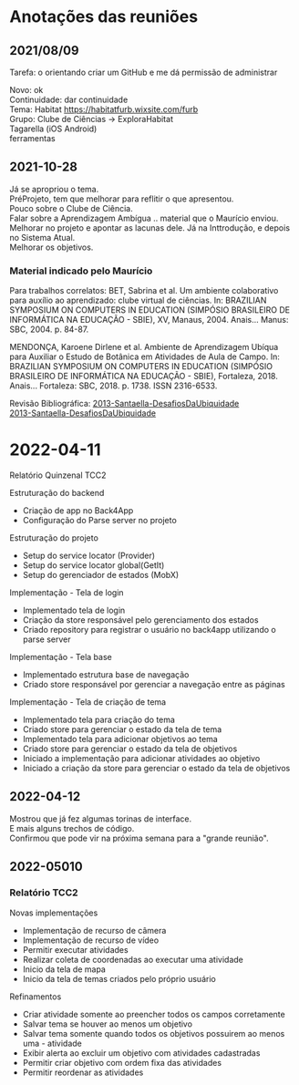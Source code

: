 # Anotações das reuniões  

## 2021/08/09  

Tarefa: o orientando criar um GitHub e me dá permissão de administrar  

Novo: ok  
Continuidade: dar continuidade  
Tema: Habitat <https://habitatfurb.wixsite.com/furb>  
   Grupo: Clube de Ciências -> ExploraHabitat  
Tagarella (iOS Android)  
  ferramentas  

## 2021-10-28

Já se apropriou o tema.  
PréProjeto, tem que melhorar para reflitir o que apresentou.  
Pouco sobre o Clube de Ciência.  
Falar sobre a Aprendizagem Ambígua .. material que o Maurício enviou.  
Melhorar no projeto e apontar as lacunas dele. Já na Inttrodução, e depois no Sistema Atual.  
Melhorar os objetivos.

### Material indicado pelo Maurício

Para trabalhos correlatos:
   BET, Sabrina et al. Um ambiente colaborativo para auxílio ao aprendizado: clube virtual de ciências. In: BRAZILIAN SYMPOSIUM ON COMPUTERS IN EDUCATION (SIMPÓSIO BRASILEIRO DE INFORMÁTICA NA EDUCAÇÃO - SBIE), XV, Manaus, 2004. Anais... Manus: SBC, 2004. p. 84-87. 

   MENDONÇA, Karoene Dirlene et al. Ambiente de Aprendizagem Ubíqua para Auxiliar o Estudo de Botânica em Atividades de Aula de Campo. In: BRAZILIAN SYMPOSIUM ON COMPUTERS IN EDUCATION (SIMPÓSIO BRASILEIRO DE INFORMÁTICA NA EDUCAÇÃO - SBIE), Fortaleza, 2018. Anais... Fortaleza: SBC, 2018. p. 1738. ISSN 2316-6533.

Revisão Bibliográfica:
[2013-Santaella-DesafiosDaUbiquidade](DefesaPreProjeto\2013-Santaella-DesafiosDaUbiquidade.pdf "2013-Santaella-DesafiosDaUbiquidade")  
[2013-Santaella-DesafiosDaUbiquidade](DefesaPreProjeto\2014-Santaella-AprendizagemUbíquaNaEducação.pdf "2013-Santaella-DesafiosDaUbiquidade")  

# 2022-04-11

Relatório Quinzenal TCC2

Estruturação do backend  

- Criação de app no Back4App  
- Configuração do Parse server no projeto  

Estruturação do projeto  

- Setup do service locator (Provider)  
- Setup do service locator global(GetIt)  
- Setup do gerenciador de estados (MobX)  

Implementação - Tela de login  

- Implementado tela de login  
- Criação da store responsável pelo gerenciamento dos estados  
- Criado repository para registrar o usuário no back4app utilizando o parse server  

Implementação - Tela base  

- Implementado estrutura base de navegação  
- Criado store responsável por gerenciar a navegação entre as páginas  

Implementação - Tela de criação de tema  

- Implementado tela para criação do tema  
- Criado store para gerenciar o estado da tela de tema  
- Implementado tela para adicionar objetivos ao tema  
- Criado store para gerenciar o estado da tela de objetivos  
- Iniciado a implementação para adicionar atividades ao objetivo  
- Iniciado a criação da store para gerenciar o estado da tela de objetivos  

## 2022-04-12

Mostrou que já fez algumas torinas de interface.  
E mais alguns trechos de código.  
Confirmou que pode vir na próxima semana para a "grande reunião".  

## 2022-05010

### Relatório TCC2

Novas implementações  

- Implementação de recurso de câmera  
- Implementação de recurso de vídeo  
- Permitir executar atividades  
- Realizar coleta de coordenadas ao executar uma atividade  
- Inicio da tela de mapa  
- Inicio da tela de temas criados pelo próprio usuário  

Refinamentos

- Criar atividade somente ao preencher todos os campos corretamente  
- Salvar tema se houver ao menos um objetivo  
- Salvar tema somente quando todos os objetivos possuirem ao menos   uma - atividade  
- Exibir alerta ao excluir um objetivo com atividades cadastradas  
- Permitir criar objetivo com ordem fixa das atividades  
- Permitir reordenar as atividades  

